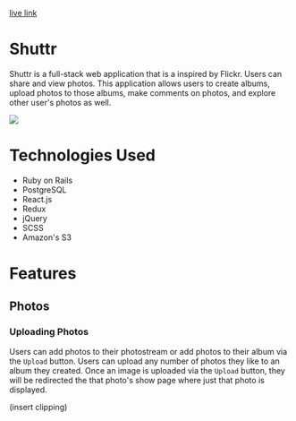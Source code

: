 [live link](https://shuttr-1.herokuapp.com/#/)

# Shuttr

Shuttr is a full-stack web application that is a inspired by Flickr. Users can share and view photos. This application allows users to create albums, upload photos to those albums, make comments on photos, and explore other user's photos as well.

<img src="/Users/wes/Desktop/shuttr/app/assets/images/user_auth.jpg">

# Technologies Used
* Ruby on Rails
* PostgreSQL
* React.js
* Redux
* jQuery
* SCSS
* Amazon's S3

# Features

## Photos

### Uploading Photos
Users can add photos to their photostream or add photos to their album via the `Upload` button. Users can upload any number of photos they like to an album they created. Once an image is uploaded via the `Upload` button, they will be redirected the that photo's show page where just that photo is displayed.

(insert clipping)

